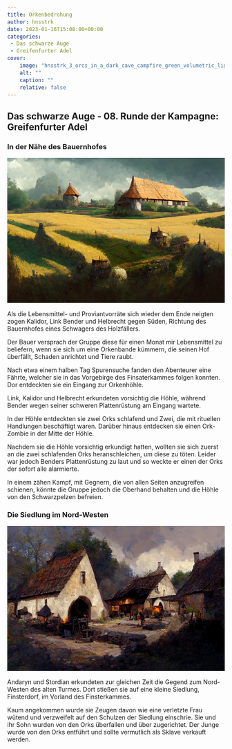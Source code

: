 ```yaml
---
title: Orkenbedrohung
author: hnsstrk
date: 2023-01-16T15:08:00+00:00
categories:
 - Das schwarze Auge
 - Greifenfurter Adel
cover:
    image: "hnsstrk_3_orcs_in_a_dark_cave_campfire_green_volumetric_light_70c70f8e-56d7-49c7-85a4-e28a282d2a71-768x512.png"
    alt: ""
    caption: ""
    relative: false
---
```


## Das schwarze Auge - 08. Runde der Kampagne: Greifenfurter Adel

### In der Nähe des Bauernhofes

![](hnsstrk_small_medieval_farm_e76f447d-5e2d-4e34-9f73-6485280d9f23-768x512.png)

Als die Lebensmittel- und Proviantvorräte sich wieder dem Ende neigten zogen Kalidor, Link Bender und Helbrecht gegen Süden, Richtung des Bauernhofes eines Schwagers des Holzfällers.

Der Bauer versprach der Gruppe diese für einen Monat mir Lebensmittel zu beliefern, wenn sie sich um eine Orkenbande kümmern, die seinen Hof überfällt, Schaden anrichtet und Tiere raubt.

Nach etwa einem halben Tag Spurensuche fanden den Abenteurer eine Fährte, welcher sie in das Vorgebirge des Finsaterkammes folgen konnten. Dor entdeckten sie ein Eingang zur Orkenhöhle.

Link, Kalidor und Helbrecht erkundeten vorsichtig die Höhle, während Bender wegen seiner schweren Plattenrüstung am Eingang wartete.

In der Höhle entdeckten sie zwei Orks schlafend und Zwei, die mit rituellen Handlungen beschäftigt waren. Darüber hinaus entdecken sie einen Ork-Zombie in der Mitte der Höhle.

Nachdem sie die Höhle vorsichtig erkundigt hatten, wollten sie sich zuerst an die zwei schlafenden Orks heranschleichen, um diese zu töten. Leider war jedoch Benders Plattenrüstung zu laut und so weckte er einen der Orks der sofort alle alarmierte.

In einem zähen Kampf, mit Gegnern, die von allen Seiten anzugreifen schienen, könnte die Gruppe jedoch die Oberhand behalten und die Höhle von den Schwarzpelzen befreien.

### Die Siedlung im Nord-Westen

![](hnsstrk_very_small_medieval_rural_village_with_a_femal_blacksmi_f764a560-38e1-4c5e-b9e5-055d5929ff64-768x512.png)

Andaryn und Stordian erkundeten zur gleichen Zeit die Gegend zum Nord-Westen des alten Turmes. Dort stießen sie auf eine kleine Siedlung, Finsterdorf, im Vorland des Finsterkammes.

Kaum angekommen wurde sie Zeugen davon wie eine verletzte Frau wütend und verzweifelt auf den Schulzen der Siedlung einschrie. Sie und ihr Sohn wurden von den Orks überfallen und über zugerichtet. Der Junge wurde von den Orks entführt und sollte vermutlich als Sklave verkauft werden.
